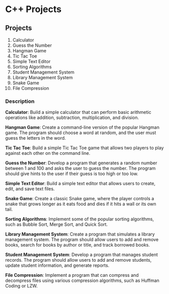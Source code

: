 # C++ Projects


## Projects
1. Calculator 
2. Guess the Number
3. Hangman Game
4. Tic Tac Toe
5. Simple Text Editor
6. Sorting Algorithms
7. Student Management System
8. Library Management System
9. Snake Game
10. File Compression

### Description
**Calculator**: Build a simple calculator that can perform basic arithmetic operations like addition, subtraction, multiplication, and division.

**Hangman Game**: Create a command-line version of the popular Hangman game. The program should choose a word at random, and the user must guess the letters in the word.

**Tic Tac Toe**: Build a simple Tic Tac Toe game that allows two players to play against each other on the command line.

**Guess the Number**: Develop a program that generates a random number between 1 and 100 and asks the user to guess the number. The program should give hints to the user if their guess is too high or too low.

**Simple Text Editor**: Build a simple text editor that allows users to create, edit, and save text files.

**Snake Game**: Create a classic Snake game, where the player controls a snake that grows longer as it eats food and dies if it hits a wall or its own tail.

**Sorting Algorithms**: Implement some of the popular sorting algorithms, such as Bubble Sort, Merge Sort, and Quick Sort.

**Library Management System**: Create a program that simulates a library management system. The program should allow users to add and remove books, search for books by author or title, and track borrowed books.

**Student Management System**: Develop a program that manages student records. The program should allow users to add and remove students, update student information, and generate reports.

**File Compression**: Implement a program that can compress and decompress files using various compression algorithms, such as Huffman Coding or LZW.